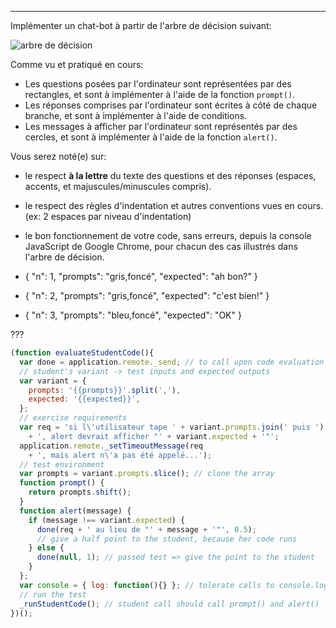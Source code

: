 ---

Implémenter un chat-bot à partir de l'arbre de décision suivant:

![arbre de décision](data/arbre{{n}}.jpg)

Comme vu et pratiqué en cours:
 - Les questions posées par l'ordinateur sont représentées par des rectangles, et sont à implémenter à l'aide de la fonction `prompt()`.
 - Les réponses comprises par l'ordinateur sont écrites à côté de chaque branche, et sont à implémenter à l'aide de conditions.
 - Les messages à afficher par l'ordinateur sont représentés par des cercles, et sont à implémenter à l'aide de la fonction `alert()`.

Vous serez noté(e) sur:
 - le respect **à la lettre** du texte des questions et des réponses (espaces, accents, et majuscules/minuscules compris).
 - le respect des règles d'indentation et autres conventions vues en cours. (ex: 2 espaces par niveau d'indentation)
 - le bon fonctionnement de votre code, sans erreurs, depuis la console JavaScript de Google Chrome, pour chacun des cas illustrés dans l'arbre de décision.

- { "n": 1, "prompts": "gris,foncé", "expected": "ah bon?" }
- { "n": 2, "prompts": "gris,foncé", "expected": "c'est bien!" }
- { "n": 3, "prompts": "bleu,foncé", "expected": "OK" }

???

```js
(function evaluateStudentCode(){
  var done = application.remote._send; // to call upon code evaluation
  // student's variant -> test inputs and expected outputs
  var variant = {
    prompts: '{{prompts}}'.split(','),
    expected: '{{expected}}',
  };
  // exercise requirements
  var req = 'si l\'utilisateur tape ' + variant.prompts.join(' puis ')
    + ', alert devrait afficher "' + variant.expected + '"';
  application.remote._setTimeoutMessage(req
    + ', mais alert n\'a pas été appelé...');
  // test environment
  var prompts = variant.prompts.slice(); // clone the array
  function prompt() {
    return prompts.shift();
  }
  function alert(message) {
    if (message !== variant.expected) {
      done(req + ' au lieu de "' + message + '"', 0.5);
      // give a half point to the student, because her code runs
    } else {
      done(null, 1); // passed test => give the point to the student
    }
  };
  var console = { log: function(){} }; // tolerate calls to console.log()
  // run the test
  _runStudentCode(); // student call should call prompt() and alert()
})();
```
